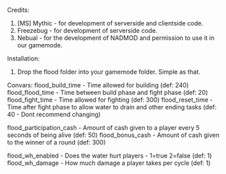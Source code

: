 Credits:
1) [MS] Mythic - for development of serverside and clientside code.
2) Freezebug - for development of serverside code.
3) Nebual - for the development of NADMOD and permission to use it in our gamemode.

Installation:
1) Drop the flood folder into your gamemode folder. Simple as that.

Convars:
flood_build_time - Time allowed for building (def: 240)
flood_flood_time - Time between build phase and fight phase (def: 20)
flood_fight_time - Time allowed for fighting (def: 300)
flood_reset_time - Time after fight phase to allow water to drain and other ending tasks (def: 40 - Dont recommend changing)

flood_participation_cash - Amount of cash given to a player every 5 seconds of being alive (def: 50)
flood_bonus_cash - Amount of cash given to the winner of a round (def: 300)

flood_wh_enabled - Does the water hurt players - 1=true 2=false (def: 1)
flood_wh_damage - How much damage a player takes per cycle (def: 1)